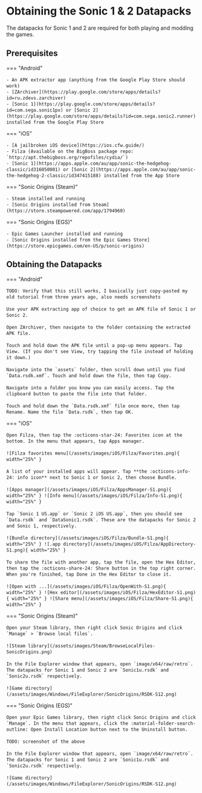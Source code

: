 # Obtaining the Sonic 1 & 2 Datapacks

The datapacks for Sonic 1 and 2 are required for both playing and modding the games.

## Prerequisites
=== "Android"

    - An APK extractor app (anything from the Google Play Store should work)
    - [ZArchiver](https://play.google.com/store/apps/details?id=ru.zdevs.zarchiver)
    - [Sonic 1](https://play.google.com/store/apps/details?id=com.sega.sonic1px) or [Sonic 2](https://play.google.com/store/apps/details?id=com.sega.sonic2.runner) installed from the Google Play Store

=== "iOS"

    - [A jailbroken iOS device](https://ios.cfw.guide/)
    - Filza (Available on the BigBoss package repo: `http://apt.thebigboss.org/repofiles/cydia/`)
    - [Sonic 1](https://apps.apple.com/au/app/sonic-the-hedgehog-classic/id316050001) or [Sonic 2](https://apps.apple.com/au/app/sonic-the-hedgehog-2-classic/id347415188) installed from the App Store

=== "Sonic Origins (Steam)"

    - Steam installed and running
    - [Sonic Origins installed from Steam](https://store.steampowered.com/app/1794960)

=== "Sonic Origins (EGS)"

    - Epic Games Launcher installed and running
    - [Sonic Origins installed from the Epic Games Store](https://store.epicgames.com/en-US/p/sonic-origins)

## Obtaining the Datapacks
=== "Android"

    TODO: Verify that this still works, I basically just copy-pasted my old tutorial from three years ago, also needs screenshots

    Use your APK extracting app of choice to get an APK file of Sonic 1 or Sonic 2.

    Open ZArchiver, then navigate to the folder containing the extracted APK file.

    Touch and hold down the APK file until a pop-up menu appears. Tap View. (If you don't see View, try tapping the file instead of holding it down.)

    Navigate into the `assets` folder, then scroll down until you find `Data.rsdk.xmf`. Touch and hold down the file, then tap Copy.

    Navigate into a folder you know you can easily access. Tap the clipboard button to paste the file into that folder.

    Touch and hold down the `Data.rsdk.xmf` file once more, then tap Rename. Name the file `Data.rsdk`, then tap OK.

=== "iOS"

    Open Filza, then tap the :octicons-star-24: Favorites icon at the bottom. In the menu that appears, tap Apps manager.

    ![Filza favorites menu](/assets/images/iOS/Filza/Favorites.png){ width="25%" }

    A list of your installed apps will appear. Tap **the :octicons-info-24: info icon** next to Sonic 1 or Sonic 2, then choose Bundle.

    ![Apps manager](/assets/images/iOS/Filza/AppsManager-S1.png){ width="25%" } ![Info menu](/assets/images/iOS/Filza/Info-S1.png){ width="25%" }

    Tap `Sonic 1 US.app` or `Sonic 2 iOS US.app`, then you should see `Data.rsdk` and `DataSonic1.rsdk`. These are the datapacks for Sonic 2 and Sonic 1, respectively.

    ![Bundle directory](/assets/images/iOS/Filza/Bundle-S1.png){ width="25%" } ![.app directory](/assets/images/iOS/Filza/AppDirectory-S1.png){ width="25%" }

    To share the file with another app, tap the file, open the Hex Editor, then tap the :octicons-share-24: Share button in the top right corner. When you're finished, tap Done in the Hex Editor to close it.

    ![Open with ...](/assets/images/iOS/Filza/OpenWith-S1.png){ width="25%" } ![Hex editor](/assets/images/iOS/Filza/HexEditor-S1.png){ width="25%" } ![Share menu](/assets/images/iOS/Filza/Share-S1.png){ width="25%" }

=== "Sonic Origins (Steam)"

    Open your Steam library, then right click Sonic Origins and click `Manage` > `Browse local files`.

    ![Steam library](/assets/images/Steam/BrowseLocalFiles-SonicOrigins.png)

    In the File Explorer window that appears, open `image/x64/raw/retro`. The datapacks for Sonic 1 and Sonic 2 are `Sonic1u.rsdk` and `Sonic2u.rsdk` respectively.

    ![Game directory](/assets/images/Windows/FileExplorer/SonicOrigins/RSDK-S12.png)

=== "Sonic Origins (EGS)"

    Open your Epic Games library, then right click Sonic Origins and click `Manage`. In the menu that appears, click the :material-folder-search-outline: Open Install Location button next to the Uninstall button.

    TODO: screenshot of the above

    In the File Explorer window that appears, open `image/x64/raw/retro`. The datapacks for Sonic 1 and Sonic 2 are `Sonic1u.rsdk` and `Sonic2u.rsdk` respectively.

    ![Game directory](/assets/images/Windows/FileExplorer/SonicOrigins/RSDK-S12.png)